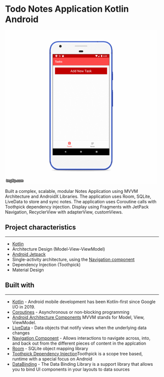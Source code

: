 # Todo Notes Application Kotlin Android

![](3uzqv2.gif)



Built a complex, scalable, modular Notes Application using MVVM Architecture and AndroidX Libraries. The application uses Room, SQLite, LiveData to store and sync notes. The application uses Coroutine calls with Toothpick dependency injection. Display using Fragments with JetPack Navigation, RecyclerView with adapterView, customViews.


## Project characteristics 
-------
* [Kotlin](https://kotlinlang.org/)
* Architecture Design (Model-View-ViewModel)
* [Android Jetpack](https://developer.android.com/jetpack)
* Single-activity architecture, using the [Navigation component](https://developer.android.com/guide/navigation/navigation-getting-started)
* Dependency Injection (Toothpick)
* Material Design 



## Built with
-------
* [Kotlin](https://kotlinlang.org/) - Android mobile development has been Kotlin-first since Google I/O in 2019.
* [Coroutines](https://kotlinlang.org/docs/reference/coroutines-overview.html) - Asynchronous or non-blocking programming
* [Android Architecture Components](https://developer.android.com/topic/libraries/architecture) MVVM stands for Model, View, ViewModel.
* [LiveData](https://developer.android.com/topic/libraries/architecture/livedata) - Data objects that notify views when the underlying data changes
* [Navigation Component](https://developer.android.com/guide/navigation) - Allows interactions to navigate across, into, and back out from the different pieces of content in the applcation
 * [Room](https://developer.android.com/topic/libraries/architecture/room) - SQLite object mapping library
 * [Toothpick Dependency Injection](https://academy.realm.io/posts/droidcon-boston-daniel-molinero-toothpick-dependency-injection-android/)Toothpick is a scope tree based, runtime with a special focus on Android 
* [DataBinding](https://developer.android.com/topic/libraries/data-binding) - The Data Binding Library is a support library that allows you to bind UI components in your layouts to data sources

 
 

 




